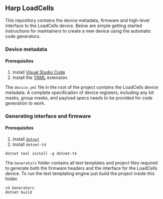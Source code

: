 ## Harp LoadCells

This repository contains the device metadata, firmware and high-level interface to the LoadCells device. Below are simple getting started instructions for maintainers to create a new device using the automatic code generators.

### Device metadata

#### Prerequisites

1. Install [Visual Studio Code](https://code.visualstudio.com/)
2. Install the [YAML](https://marketplace.visualstudio.com/items?itemName=redhat.vscode-yaml) extension.

The `device.yml` file in the root of the project contains the LoadCells device metadata. A complete specification of device registers, including any bit masks, group masks, and payload specs needs to be provided for code generation to work.

### Generating interface and firmware

#### Prerequisites

1. Install [`dotnet`](https://dotnet.microsoft.com/)
2. Install `dotnet-t4`
```
dotnet tool install -g dotnet-t4
```

The `Generators` folder contains all text templates and project files required to generate both the firmware headers and the interface for the LoadCells device. To run the text templating engine just build the project inside this folder.

```
cd Generators
dotnet build
```
